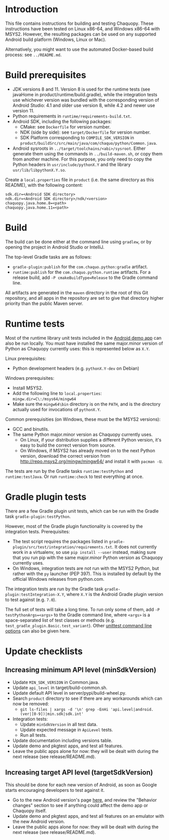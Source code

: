# Introduction

This file contains instructions for building and testing Chaquopy. These instructions have been
tested on Linux x86-64, and Windows x86-64 with MSYS2. However, the resulting packages can be
used on any supported Android build platform (Windows, Linux or Mac).

Alternatively, you might want to use the automated Docker-based build process: see
`../README.md`.


# Build prerequisites

* JDK versions 8 and 11. Version 8 is used for the runtime tests (see javaHome in
  product/runtime/build.gradle), while the integration tests use whichever version was bundled
  with the corresponding version of Android Studio: 4.1 and older use version 8, while 4.2 and
  newer use version 11.
* Python requirements in `runtime/requirements-build.txt`.
* Android SDK, including the following packages:
   * CMake: see `Dockerfile` for version number.
   * NDK (side by side): see `target/Dockerfile` for version number.
   * SDK Platform corresponding to `COMPILE_SDK_VERSION` in
     `product/buildSrc/src/main/java/com/chaquo/python/Common.java`.
* Android sysroots in `../target/toolchains/<abi>/sysroot`. Either generate them using the
  commands in `../build-maven.sh`, or copy them from another machine. For this purpose, you
  only need to copy the Python headers in `usr/include/pythonX.Y` and the library
  `usr/lib/libpythonX.Y.so`.

Create a `local.properties` file in `product` (i.e. the same directory as this README), with
the following content:

    sdk.dir=<Android SDK directory>
    ndk.dir=<Android SDK directory>/ndk/<version>
    chaquopy.java.home.8=<path>
    chaquopy.java.home.11=<path>


# Build

The build can be done either at the command line using `gradlew`, or by opening the project in
Android Studio or IntelliJ.

The top-level Gradle tasks are as follows:

* `gradle-plugin:publish` for the `com.chaquo.python:gradle` artifact.
* `runtime:publish` for the `com.chaquo.python.runtime` artifacts. For a release build, add `-P
  cmakeBuildType=Release` to the Gradle command line.

All artifacts are generated in the `maven` directory in the root of this Git repository, and
all apps in the repository are set to give that directory higher priority than the public Maven
server.


# Runtime tests

Most of the runtime library unit tests included in the [Android demo
app](https://github.com/chaquo/chaquopy/) can also be run locally. You must have installed the
same major.minor version of Python as Chaquopy currently uses: this is represented below as
`X.Y`.

Linux prerequisites:

* Python development headers (e.g. `pythonX.Y-dev` on Debian)

Windows prerequisites:

* Install MSYS2.
* Add the following line to `local.properties`: `mingw.dir=C\:/msys64/mingw64`
* Make sure the `mingw64\bin` directory is on the `PATH`, and is the directory actually used
  for invocations of `pythonX.Y`.

Common prerequisities (on Windows, these must be the MSYS2 versions):

* GCC and binutils.
* The same Python major.minor version as Chaquopy currently uses.
  * On Linux, if your distribution supplies a different Python version, it's easy to build the
    correct version from source.
  * On Windows, if MSYS2 has already moved on to the next Python version, download the correct
    version from http://repo.msys2.org/mingw/mingw64/ and install it with `pacman -U`.

The tests are run by the Gradle tasks `runtime:testPython` and `runtime:testJava`. Or run
`runtime:check` to test everything at once.


# Gradle plugin tests

There are a few Gradle plugin unit tests, which can be run with the Gradle task
`gradle-plugin:testPython`.

However, most of the Gradle plugin functionality is covered by the integration tests.
Prerequisites:

* The test script requires the packages listed in
  `gradle-plugin/src/test/integration/requirements.txt`. It does not currently work in a
  virtualenv, so use `pip install --user` instead, making sure that you run pip with the same
  major.minor Python version as Chaquopy currently uses.
* On Windows, integration tests are not run with the MSYS2 Python, but rather with the `py`
  launcher (PEP 397). This is installed by default by the official Windows releases from
  python.com.

The integration tests are run by the Gradle task `gradle-plugin:testIntegration-X.Y`, where
`X.Y` is the Android Gradle plugin version to test against (e.g. `7.0`).

The full set of tests will take a long time. To run only some of them, add `-P
testPythonArgs=<args>` to the Gradle command line, where `<args>` is a space-separated list of
test classes or methods (e.g. `test_gradle_plugin.Basic.test_variant`). Other [unittest command
line options](https://docs.python.org/3/library/unittest.html#command-line-interface) can also
be given here.


# Update checklists

## Increasing minimum API level (minSdkVersion)

* Update `MIN_SDK_VERSION` in Common.java.
* Update `api_level` in target/build-common.sh.
* Update default API level in server/pypi/build-wheel.py.
* Search `product` directory to see if there are any workarounds which can now be removed:
  * `git ls-files | xargs -d '\n' grep -EnHi 'api.level|android.(ver|[0-9])|min.sdk|sdk.int'`
* Integration tests:
  * Update `minSdkVersion` in all test data.
  * Update expected message in `ApiLevel` tests.
  * Run all tests.
* Update documentation including versions table.
* Update demo and pkgtest apps, and test all features.
* Leave the public apps alone for now: they will be dealt with during the next release
  (see release/README.md).


## Increasing target API level (targetSdkVersion)

This should be done for each new version of Android, as soon as Google starts encouraging
developers to test against it.

* Go to the new Android version's page
  [here](https://developer.android.com/about/versions), and review the "Behavior changes"
  section to see if anything could affect the demo app or Chaquopy itself.
* Update demo and pkgtest apps, and test all features on an emulator with the new Android
  version.
* Leave the public apps alone for now: they will be dealt with during the next release
  (see release/README.md).
